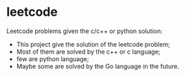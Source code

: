 # leetcode
Leetcode problems given the c/c++ or python solution:
* This project give the solution of the leetcode problem;
* Most of them are solved by the c++ or c language; 
* few are python language; 
* Maybe some are solved by the Go language in the future.
